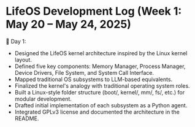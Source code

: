 # LifeOS Development Log (Week 1: May 20 – May 24, 2025)

📅 Day 1:
- Designed the LifeOS kernel architecture inspired by the Linux kernel layout.
- Defined five key components: Memory Manager, Process Manager, Device Drivers, File System, and System Call Interface.
- Mapped traditional OS subsystems to LLM-based equivalents.
- Finalized the kernel's analogy with traditional operating system roles.
- Built a Linux-style folder structure (boot/, kernel/, mm/, fs/, etc.) for modular development.
- Drafted initial implementation of each subsystem as a Python agent.
- Integrated GPLv3 license and documented the architecture in the README.